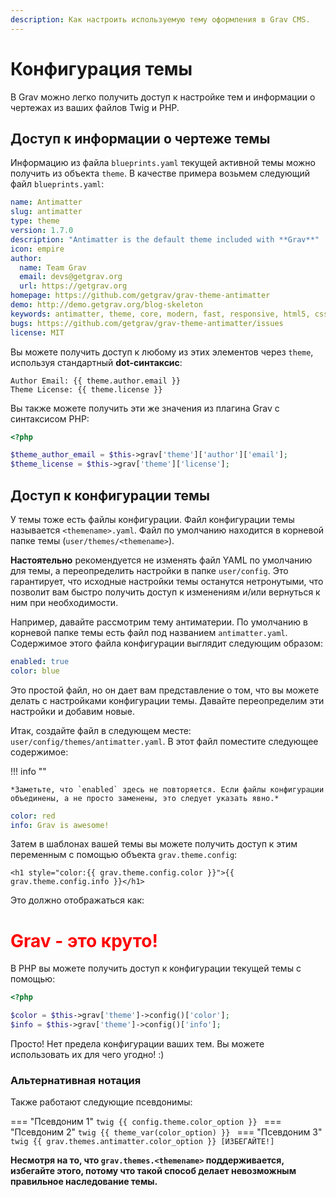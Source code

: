 ```yaml
---
description: Как настроить используемую тему оформления в Grav CMS.
---
```


# Конфигурация темы

В Grav можно легко получить доступ к настройке тем и информации о чертежах из ваших файлов Twig и PHP.

## Доступ к информации о чертеже темы

Информацию из файла `blueprints.yaml` текущей активной темы можно получить из объекта `theme`. В качестве примера возьмем следующий файл `blueprints.yaml`:

```yaml
name: Antimatter
slug: antimatter
type: theme
version: 1.7.0
description: "Antimatter is the default theme included with **Grav**"
icon: empire
author:
  name: Team Grav
  email: devs@getgrav.org
  url: https://getgrav.org
homepage: https://github.com/getgrav/grav-theme-antimatter
demo: http://demo.getgrav.org/blog-skeleton
keywords: antimatter, theme, core, modern, fast, responsive, html5, css3
bugs: https://github.com/getgrav/grav-theme-antimatter/issues
license: MIT
```

Вы можете получить доступ к любому из этих элементов через `theme`, используя стандартный **dot-синтаксис**:

```twig
Author Email: {{ theme.author.email }}
Theme License: {{ theme.license }}
```

Вы также можете получить эти же значения из плагина Grav с синтаксисом PHP:

```php
<?php

$theme_author_email = $this->grav['theme']['author']['email'];
$theme_license = $this->grav['theme']['license'];
```

## Доступ к конфигурации темы

У темы тоже есть файлы конфигурации. Файл конфигурации темы называется `<themename>.yaml`. Файл по умолчанию находится в корневой папке темы (`user/themes/<themename>`).

**Настоятельно** рекомендуется не изменять файл YAML по умолчанию для темы, а переопределить настройки в папке `user/config`. Это гарантирует, что исходные настройки темы останутся нетронутыми, что позволит вам быстро получить доступ к изменениям и/или вернуться к ним при необходимости.

Например, давайте рассмотрим тему антиматерии. По умолчанию в корневой папке темы есть файл под названием `antimatter.yaml`. Содержимое этого файла конфигурации выглядит следующим образом:

```yaml
enabled: true
color: blue
```

Это простой файл, но он дает вам представление о том, что вы можете делать с настройками конфигурации темы. Давайте переопределим эти настройки и добавим новые.

Итак, создайте файл в следующем месте: `user/config/themes/antimatter.yaml`. В этот файл поместите следующее содержимое:

!!! info ""

	*Заметьте, что `enabled` здесь не повторяется. Если файлы конфигурации объединены, а не просто заменены, это следует указать явно.*

```yaml
color: red
info: Grav is awesome!
```

Затем в шаблонах вашей темы вы можете получить доступ к этим переменным с помощью объекта `grav.theme.config`:

```twig
<h1 style="color:{{ grav.theme.config.color }}">{{ grav.theme.config.info }}</h1>
```

Это должно отображаться как:

<h1 style="color:red">Grav - это круто!</h1>

В PHP вы можете получить доступ к конфигурации текущей темы с помощью:

```php
<?php

$color = $this->grav['theme']->config()['color'];
$info = $this->grav['theme']->config()['info'];
```

Просто! Нет предела конфигурации ваших тем. Вы можете использовать их для чего угодно! :)

### Альтернативная нотация

Также работают следующие псевдонимы:

=== "Псевдоним 1"
	```twig
	{{ config.theme.color_option }}
	```
=== "Псевдоним 2"
	```twig
	{{ theme_var(color_option) }}
	```
=== "Псевдоним 3"
	```twig
	{{ grav.themes.antimatter.color_option }} [ИЗБЕГАЙТЕ!]
	```

**Несмотря на то, что `grav.themes.<themename>` поддерживается, избегайте этого, потому что такой способ делает невозможным правильное наследование темы.**
